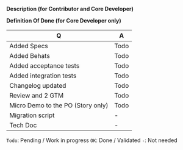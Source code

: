 <!--- (<3 Thanks for taking the time to contribute! You're awesome! <3) --->

<!--- (If you've never contributed to this repository before, please read https://github.com/akeneo/pim-community-dev/blob/master/.github/CONTRIBUTING.md) --->

**Description (for Contributor and Core Developer)**

<!--- (What does this Pull Request do? reference the related issue?) --->

**Definition Of Done (for Core Developer only)**

| Q                                 | A
| --------------------------------- | ---
| Added Specs                       | Todo
| Added Behats                      | Todo
| Added acceptance tests            | Todo
| Added integration tests           | Todo
| Changelog updated                 | Todo
| Review and 2 GTM                  | Todo
| Micro Demo to the PO (Story only) | Todo
| Migration script                  | -
| Tech Doc                          | -

`Todo`: Pending / Work in progress
`OK`: Done / Validated
`-`: Not needed
